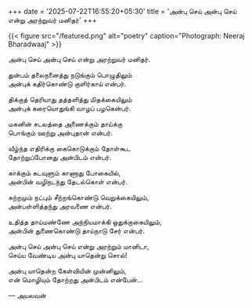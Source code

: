 +++
date = '2025-07-22T16:55:20+05:30'
title = 'அன்பு செய் அன்பு செய் என்று அரற்றுவர் மனிதர்'
+++

{{< figure src="/featured.png" alt="poetry" caption="Photograph: Neeraj Bharadwaaj" >}}

அன்பு செய் அன்பு செய் என்று அரற்றுவர் மனிதர். <br>

துன்பம் தலைநனைத்து நடுங்கும் பொழுதிலும் <br>
அன்புக் கதிர்கொண்டு குளிர்காய் என்பர். <br>

திக்குத் தெரியாது தத்தளித்து மிதக்கையிலும் <br>
அன்புக் கரையொதுங்கி வாழப் பழகென்பர். <br>

மகனின் சடலத்தை அணைக்கும் தாய்க்கு <br>
பொங்கும் ஊற்று அன்புதான் என்பர். <br>

வீழ்ந்த எதிரிக்கு கைகொடுக்கும் தோள்கூட <br>
தோற்றுப்போனது அன்பிடம் என்பர். <br>

காக்கும் கடவுளும் காணாது போகையில், <br>
அன்பின் வழிநடந்து தேடல்கொள் என்பர். <br>

சுற்றமும் நட்பும் சீற்றங்கொண்டு வெறுக்கையிலும், <br>
அன்பள்ளித்தந்து அரவணை என்பர். <br>

உதித்த தாய்மண்ணே அந்நியமாக்கி ஒதுக்குகையிலும், <br>
அன்பின் துணைகொண்டு தாய்நாடு சேர் என்பர்.<br>

அன்பு செய் அன்பு செய் என்று அரற்றும் மானிடா, <br>
செய்ய வேண்டிய அன்பு யாதென்று சொல்! <br>

அன்பு யாதென்ற கேள்வியின் முன்னிலும், <br>
என் மொழியும் தோற்றது அன்பிடம் என்பேன்...<br>

— அயலவன்

